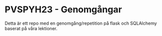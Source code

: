 # PVSPYH23 - Genomgångar

Detta är ett repo med en genomgång/repetition på flask och SQLAlchemy baserat på våra lektioner.